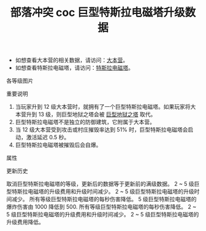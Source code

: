 ﻿---
title: "部落冲突 coc 巨型特斯拉电磁塔升级数据"
navTitle: "巨型特斯拉电磁塔"
shownTitle: "巨型特斯拉电磁塔"
description: "只要敌方敢碰大本营，作为特斯拉家族中的暴脾气老大哥，巨型特斯拉电磁塔定会让他们好看。它会发射出超强电流击退敌方，你或许还能闻到空气中弥漫着一股......椰子和金属的气味。"
module: upgrade-home
imgFolder: home_buildings/030c
wiki: https://clashofclans.fandom.com/wiki/Town_Hall/Giga_Tesla
canonical: /upgrade/030c-Giga-Tesla
---

- 如想查看大本营的相关数据，请访问：[大本营](/upgrade/0400-Town-Hall)。
- 如想查看特斯拉电磁塔，请访问：[特斯拉电磁塔](/upgrade/0307-Hidden-Tesla)。

<UnitInfo :folder="$frontmatter.imgFolder" imgSrc="Giga_Tesla5.png" :imgAlt="$frontmatter.navTitle" :description="$frontmatter.description" />

<SmallTitle>各等级图片</SmallTitle>

<Panel>
    <UnitImgGroup :folder="$frontmatter.imgFolder">
        <UnitImg imgTitle="1 级" imgSrc="Giga_Tesla1.png" />
        <UnitImg imgTitle="2 级" imgSrc="Giga_Tesla2.png" />
        <UnitImg imgTitle="3 级" imgSrc="Giga_Tesla3.png" />
        <UnitImg imgTitle="4 级" imgSrc="Giga_Tesla4.png" />
        <UnitImg imgTitle="5 级" imgSrc="Giga_Tesla5.png" />
    </UnitImgGroup>
</Panel>

<SmallTitle>重要说明</SmallTitle>

1. 当玩家升到 12 级大本营时，就拥有了一个巨型特斯拉电磁塔。如果玩家将大本营升到 13 级，则巨型地狱之塔会被 [巨型地狱之塔](/upgrade/030d-Giga-Inferno) 取代。
2. 巨型特斯拉电磁塔不是独立的防御建筑，它附属于大本营。
3. 当 12 级大本营受到攻击或村庄摧毁率达到 51% 时，巨型特斯拉电磁塔会启动，激活延迟 0.5 秒。
4. 巨型特斯拉电磁塔被摧毁后会自爆。

<SmallTitle>属性</SmallTitle>

<UnitProperties>
    <UnitProperty pKey="伤害类型" pValue="同时攻击多个目标" />
    <UnitProperty pKey="目标数量" pValue="4 (地面和空中目标)" />
    <UnitProperty pKey="射程" pValue="10 格" />
    <UnitProperty pKey="攻速" pValue="0.5 秒/次" />
    <UnitProperty pKey="触发后的激活延迟" pValue="0.5 秒" />
    <UnitProperty pKey="武器的每秒伤害" pValue="140" />
    <UnitProperty pKey="被摧毁后的自爆伤害" pValue="500" />
    <UnitProperty pKey="自爆半径" pValue="4 格 (地面和空中目标)" />
    <UnitProperty pKey="自爆延时" pValue="1.6 秒" />
</UnitProperties>

<SmallTitle>更新历史</SmallTitle>

<Timeline>
    <TimelineItem date="2025/10/06">
        <TimelineRow>取消巨型特斯拉电磁塔的等级，更新后的数据等于更新前的满级数据。</TimelineRow>
    </TimelineItem>
    <TimelineItem date="2025/03/24">
        <TimelineRow>2 ~ 5 级巨型特斯拉电磁塔的升级费用和升级时间减少。</TimelineRow>
    </TimelineItem>
    <TimelineItem date="2024/06/18">
        <TimelineRow>2 ~ 5 级巨型特斯拉电磁塔的升级时间减少。</TimelineRow>
    </TimelineItem>
    <TimelineItem date="2024/06/03">
        <TimelineRow>所有等级巨型特斯拉电磁塔的每秒伤害降低。</TimelineRow>
        <TimelineRow>5 级巨型特斯拉电磁塔的爆炸伤害由 1000 降低到 500.</TimelineRow>
    </TimelineItem>
    <TimelineItem date="2023/09/28">
        <TimelineRow>所有等级巨型特斯拉电磁塔的每秒伤害降低。</TimelineRow>
    </TimelineItem>
    <TimelineItem date="2022/10/10">
        <TimelineRow>2 ~ 5 级巨型特斯拉电磁塔的升级费用和升级时间减少。</TimelineRow>
    </TimelineItem>
    <TimelineItem date="2021/12/09">
        <TimelineRow>2 ~ 5 级巨型特斯拉电磁塔的升级费用降低。</TimelineRow>
    </TimelineItem>
    <TimelineItem :historyBottom="true" />
</Timeline>